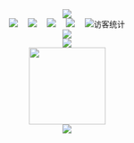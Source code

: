 <!--### Hi there 👋-->

<!--
**mcc1095319343/mcc1095319343** is a ✨ _special_ ✨ repository because its `README.md` (this file) appears on your GitHub profile.

Here are some ideas to get you started:

- 🔭 I’m currently working on ...
- 🌱 I’m currently learning ...
- 👯 I’m looking to collaborate on ...
- 🤔 I’m looking for help with ...
- 💬 Ask me about ...
- 📫 How to reach me: ...
- 😄 Pronouns: ...
- ⚡ Fun fact: ...
-->


<!--图片-->
<div align="center" ><img order-radius="100px" src="https://cdn.jsdelivr.net/gh/mcc1095319343/mcc1095319343/image/flower.gif"/></div>

<div align="center">
  <a href="https://space.bilibili.com/35106877/"><img src="https://img.shields.io/badge/bilibili-B%E7%AB%99-ff69b4"></a>&emsp;
  <a href="https://blog.csdn.net/qq_39299582?type=blog/"><img src="https://img.shields.io/badge/CSDN-%E5%8D%9A%E5%AE%A2-OrangeRed"></a>&emsp;
  <a href="https://www.youtube.com/channel/UC2fK8EgtvG1_c3Nb0u9fhIg"><img src="https://img.shields.io/badge/youtube-%E6%B2%B9%E7%AE%A1-c32136"></a>&emsp;
  <a href="https://www.zhihu.com/people/xiao-xiao-you-ma-49/"><img src="https://img.shields.io/badge/zhihu-%E7%9F%A5%E4%B9%8E-blue"></a>&emsp;
  <img src="https://visitor-badge.glitch.me/badge?page_id=mcc1095319343&right_color=Orchid" alt="访客统计" /></div>


<!--贪吃蛇-->
<div align="center"><img src="https://cdn.jsdelivr.net/gh/mcc1095319343/mcc1095319343/contribution-snake/github-contribution-grid-snake.svg" /></div>

<!--信息统计-->
<div align="center"> <img src="https://metrics.lecoq.io/mcc1095319343?template=classic&config.timezone=Asia%2FShanghai"> </div>


<!--统计卡片-->
<div align="center"> <img height="137px" src="https://github-readme-stats.vercel.app/api?username=mcc1095319343&hide_title=true&hide_border=true&show_icons=trueline_height=21&text_color=000&icon_color=000&bg_color=0,ea6161,ffc64d,fffc4d,52fa5a&theme=graywhite" /> </div>

<!--语言统计-->
<div align="center"> <img src="https://github-readme-stats.vercel.app/api/top-langs/?username=mcc1095319343&hide_title=true&hide_border=true&layout=compact&langs_count=6&text_color=000&icon_color=fff&bg_color=0,52fa5a,4dfcff,c64dff&theme=graywhite" /> </div>








